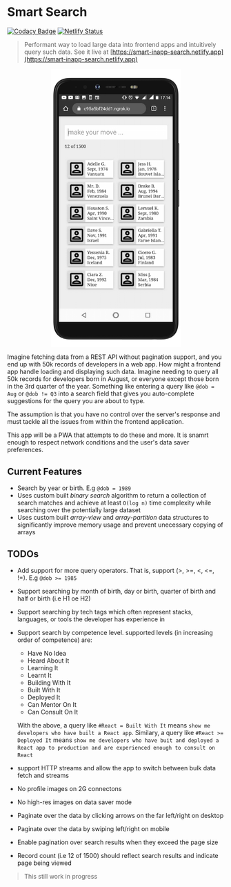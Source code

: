 # Smart Search

[![Codacy Badge](https://app.codacy.com/project/badge/Grade/2cad1fd9fd484bc19577e3ac7c23a30f)](https://www.codacy.com/manual/chalu/smart-search?utm_source=github.com&amp;utm_medium=referral&amp;utm_content=chalu/smart-search&amp;utm_campaign=Badge_Grade) [![Netlify Status](https://api.netlify.com/api/v1/badges/2ca18326-0aa0-4ddf-a192-8e7093bc97b0/deploy-status)](https://app.netlify.com/sites/smart-inapp-search/deploys)

> Performant way to load large data into frontend apps and intuitively query such data. See it live at [https://smart-inapp-search.netlify.app](https://smart-inapp-search.netlify.app)

<img src="./src/images/mobile-preview.png" width="300px" style="display: block; margin: 0 auto;">

Imagine fetching data from a REST API without pagination support, and you end up with 50k records of developers in a web app. How might a frontend app handle loading and displaying such data. Imagine needing to query all 50k records for developers born in August, or everyone except those born in the 3rd quarter of the year. Something like entering a query like `@dob = Aug` or `@dob != Q3` into a search field that gives you auto-complete suggestions for the query you are about to type.

The assumption is that you have no control over the server's response and must tackle all the issues from within the frontend application.

This app will be a PWA that attempts to do these and more. It is snamrt enough to respect network conditions and the user's data saver preferences.

## Current Features

*   Search by year or birth. E.g `@dob = 1989`
*   Uses custom built *binary search* algorithm to return a collection of search matches and achieve at least `O(log n)` time complexity while searching over the potentially large dataset
*   Uses custom built *array-view* and *array-partition* data structures to significantly improve memory usage and prevent unecessary copying of arrays

## TODOs

*   Add support for more query operators. That is, support (>, >=, <, <=, !=). E.g `@dob >= 1985`
*   Support searching by month of birth, day or birth, quarter of birth and half or birth (i.e H1 oe H2)
*   Support searching by tech tags which often represent stacks, languages, or tools the developer has experience in
*   Support search by competence level. supported levels (in increasing order of competence) are:
    -   Have No Idea
    -   Heard About It
    -   Learning It
    -   Learnt It
    -   Building With It
    -   Built With It
    -   Deployed It
    -   Can Mentor On It
    -   Can Consult On It

    With the above, a query like `#React = Built With It` means `show me developers who have built a React app`. Similary, a query like `#React >= Deployed It` means `show me developers who have buit and deployed a React app to production and are experienced enough to consult on React`
*   support HTTP streams and allow the app to switch between bulk data fetch and streams
*   No profile images on 2G connectons
*   No high-res images on data saver mode
*   Paginate over the data by clicking arrows on the far left/right on desktop
*   Paginate over the data by swiping left/right on mobile
*   Enable pagination over search results when they exceed the page size
*   Record count (i.e 12 of 1500) should reflect search results and indicate page being viewed

> This still work in progress
